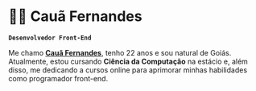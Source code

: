 # 👨‍💻 Cauã Fernandes

**`Desenvolvedor Front-End`**

Me chamo <a href="www.linkedin.com/in/cauãfernandes"><strong>Cauã Fernandes</strong></a>, tenho 22 anos e sou natural de Goiás. Atualmente, estou cursando <strong>Ciência da Computação</strong> na estácio e, além disso, me dedicando a cursos online para aprimorar minhas habilidades como programador front-end.
<img src="https://i.imgur.com/xpXVZEP.png" alt="">
